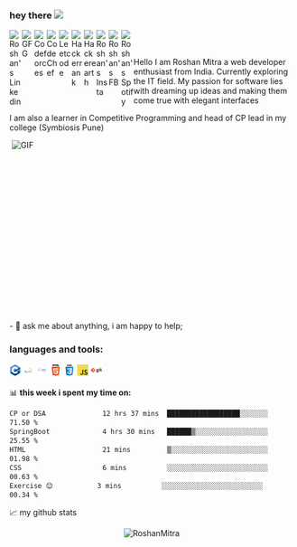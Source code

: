 ### hey there <img src="https://media.giphy.com/media/hvRJCLFzcasrR4ia7z/giphy.gif" width="25px">
<a href="https://www.linkedin.com/in/roshan-mitra-601518168/">
  <img align="left" alt="Roshan's Linkedin" width="22px" src="https://raw.githubusercontent.com/peterthehan/peterthehan/master/assets/linkedin.svg" />
 </a>
 <a href="https://auth.geeksforgeeks.org/user/_roshan_/practice/">
  <img align="left" alt="GFG" width="22px" src="https://raw.githubusercontent.com/simple-icons/simple-icons/c5359309d97b2366664484d90ea9e8a8956f28f4/icons/geeksforgeeks.svg" />
 </a>
  <a href="https://codeforces.com/profile/illogical_Coder">
  <img align="left" alt="Codeforces" width="22px" src="https://raw.githubusercontent.com/simple-icons/simple-icons/c5359309d97b2366664484d90ea9e8a8956f28f4/icons/codeforces.svg" />
 </a>
   <a href="https://www.codechef.com/users/roshan06">
  <img align="left" alt="CodeChef" width="22px" src="https://raw.githubusercontent.com/simple-icons/simple-icons/c5359309d97b2366664484d90ea9e8a8956f28f4/icons/codechef.svg" />
 </a>
 <a href="https://leetcode.com/Roshan06/">
  <img align="left" alt="Leetcode" width="22px" src="https://raw.githubusercontent.com/simple-icons/simple-icons/c5359309d97b2366664484d90ea9e8a8956f28f4/icons/leetcode.svg" />
  </a>
   <a href="https://www.hackerrank.com/ROSHAN06">
  <img align="left" alt="Hackerrank" width="22px" src="https://raw.githubusercontent.com/simple-icons/simple-icons/c5359309d97b2366664484d90ea9e8a8956f28f4/icons/hackerrank.svg" />
  </a>
  <a href="  https://www.hackerearth.com/@roosh.06">
  <img align="left" alt="Hackerearth" width="22px" src="https://raw.githubusercontent.com/simple-icons/simple-icons/c5359309d97b2366664484d90ea9e8a8956f28f4/icons/hackerearth.svg" />
  </a>
 <a href="https://www.instagram.com/roshanmitra06/?hl=en">
  <img align="left" alt="Roshan's Insta" width="22px" src="https://raw.githubusercontent.com/simple-icons/simple-icons/c5359309d97b2366664484d90ea9e8a8956f28f4/icons/instagram.svg"/>
  </a>
   <a href="https://www.facebook.com/roshan.mitra/">
  <img align="left" alt="Roshan's FB" width="22px" src="https://raw.githubusercontent.com/simple-icons/simple-icons/c5359309d97b2366664484d90ea9e8a8956f28f4/icons/facebook.svg"/>
  </a>
    <a href="https://open.spotify.com/user/31a6jnzwwjdmr63lrxgxpxvlgn6a?si=3043fb93c17f4103">
  <img align="left" alt="Roshan's Spotify" width="22px" src="https://raw.githubusercontent.com/peterthehan/peterthehan/master/assets/spotify.svg" />
  </a>
    </br>
    <br>
  
Hello I am Roshan Mitra a web developer enthusiast from India. Currently exploring the IT field.
My passion for software lies with dreaming up ideas and making them come true
with elegant interfaces 

I am also a learner in Competitive Programming and head of CP lead in 
my college (Symbiosis Pune)

<img align="right" alt="GIF" src="https://github.com/abhisheknaiidu/abhisheknaiidu/blob/master/code.gif?raw=true" width="500" height="320" />
  - 💬 ask me about anything, i am happy to help;
</br>

### languages and tools:

<code><img height="20" src="https://raw.githubusercontent.com/github/explore/80688e429a7d4ef2fca1e82350fe8e3517d3494d/topics/cpp/cpp.png"></code>
<code><img height="20" src="https://raw.githubusercontent.com/github/explore/80688e429a7d4ef2fca1e82350fe8e3517d3494d/topics/mysql/mysql.png"></code>
<code><img height="20" src="https://raw.githubusercontent.com/github/explore/80688e429a7d4ef2fca1e82350fe8e3517d3494d/topics/java/java.png"></code>
<code><img height="20" src="https://raw.githubusercontent.com/github/explore/80688e429a7d4ef2fca1e82350fe8e3517d3494d/topics/html/html.png"></code>
<code><img height="20" src="https://raw.githubusercontent.com/github/explore/80688e429a7d4ef2fca1e82350fe8e3517d3494d/topics/css/css.png"></code>
<code><img height="20" src="https://raw.githubusercontent.com/github/explore/80688e429a7d4ef2fca1e82350fe8e3517d3494d/topics/javascript/javascript.png"></code>
<code><img height="20" src="https://raw.githubusercontent.com/github/explore/80688e429a7d4ef2fca1e82350fe8e3517d3494d/topics/git/git.png"></code>
</br>
</br>
📊 **this week i spent my time on:**
<!--START_SECTION:waka-->
```text
CP or DSA              12 hrs 37 mins  ██████████████████░░░░░░░   71.50 % 
SpringBoot             4 hrs 30 mins   ██████▒░░░░░░░░░░░░░░░░░░   25.55 % 
HTML                   21 mins         ▒░░░░░░░░░░░░░░░░░░░░░░░░   01.98 % 
CSS                    6 mins          ░░░░░░░░░░░░░░░░░░░░░░░░░   00.63 % 
Exercise 😊           3 mins          ░░░░░░░░░░░░░░░░░░░░░░░░░   00.34 % 
```
<!--END_SECTION:waka-->

📈 my github stats
  <p align="center"> <img src="https://github-readme-stats.vercel.app/api?username=RoshanMitra06&show_icons=true&theme=gotham" alt="RoshanMitra" />
<!---
RoshanMitra06/RoshanMitra06 is a ✨ special ✨ repository because its `README.md` (this file) appears on your GitHub profile.
You can click the Preview link to take a look at your changes.
--->
